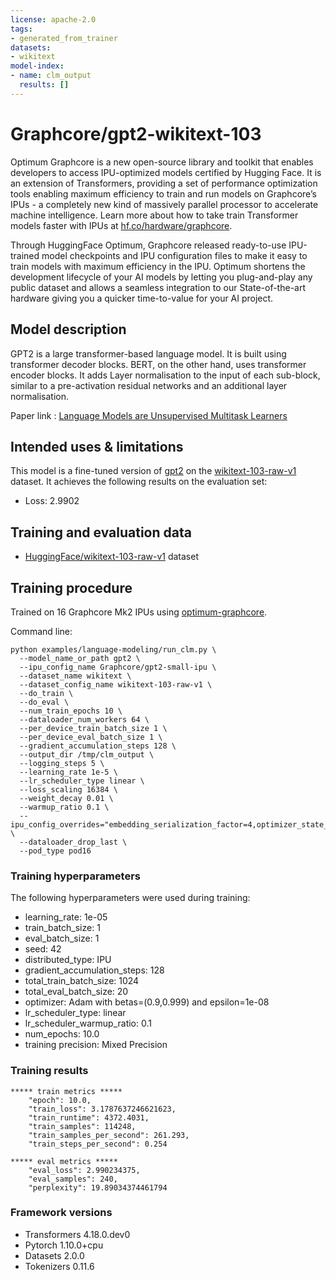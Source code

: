 ```yaml
---
license: apache-2.0
tags:
- generated_from_trainer
datasets:
- wikitext
model-index:
- name: clm_output
  results: []
---
```


<!-- This model card has been generated automatically according to the information the Trainer had access to. You
should probably proofread and complete it, then remove this comment. -->

# Graphcore/gpt2-wikitext-103

Optimum Graphcore is a new open-source library and toolkit that enables developers to access IPU-optimized models certified by Hugging Face. It is an extension of Transformers, providing a set of performance optimization tools enabling maximum efficiency to train and run models on Graphcore’s IPUs - a completely new kind of massively parallel processor to accelerate machine intelligence. Learn more about how to take train Transformer models faster with IPUs at [hf.co/hardware/graphcore](https://huggingface.co/hardware/graphcore).

Through HuggingFace Optimum, Graphcore released ready-to-use IPU-trained model checkpoints and IPU configuration files to make it easy to train models with maximum efficiency in the IPU. Optimum shortens the development lifecycle of your AI models by letting you plug-and-play any public dataset and allows a seamless integration to our State-of-the-art hardware giving you a quicker time-to-value for your AI project.


## Model description

GPT2 is a large transformer-based language model. It is built using transformer decoder blocks. BERT, on the other hand, uses transformer encoder blocks. It adds Layer normalisation to the input of each sub-block, similar to a pre-activation residual networks and an additional layer normalisation.  
 
Paper link : [Language Models are Unsupervised Multitask Learners](https://d4mucfpksywv.cloudfront.net/better-language-models/language-models.pdf)  

## Intended uses & limitations


This model is a fine-tuned version of [gpt2](https://huggingface.co/gpt2) on the [wikitext-103-raw-v1](https://huggingface.co/datasets/wikitext) dataset.
It achieves the following results on the evaluation set:
- Loss: 2.9902


## Training and evaluation data

- [HuggingFace/wikitext-103-raw-v1](https://huggingface.co/datasets/wikitext) dataset

## Training procedure

Trained on 16 Graphcore Mk2 IPUs using [optimum-graphcore](https://github.com/huggingface/optimum-graphcore).

Command line:

```
python examples/language-modeling/run_clm.py \
  --model_name_or_path gpt2 \
  --ipu_config_name Graphcore/gpt2-small-ipu \
  --dataset_name wikitext \
  --dataset_config_name wikitext-103-raw-v1 \
  --do_train \
  --do_eval \
  --num_train_epochs 10 \
  --dataloader_num_workers 64 \
  --per_device_train_batch_size 1 \
  --per_device_eval_batch_size 1 \
  --gradient_accumulation_steps 128 \
  --output_dir /tmp/clm_output \
  --logging_steps 5 \
  --learning_rate 1e-5 \
  --lr_scheduler_type linear \
  --loss_scaling 16384 \
  --weight_decay 0.01 \
  --warmup_ratio 0.1 \
  --ipu_config_overrides="embedding_serialization_factor=4,optimizer_state_offchip=true,inference_device_iterations=5" \
  --dataloader_drop_last \
  --pod_type pod16
```

### Training hyperparameters

The following hyperparameters were used during training:
- learning_rate: 1e-05
- train_batch_size: 1
- eval_batch_size: 1
- seed: 42
- distributed_type: IPU
- gradient_accumulation_steps: 128
- total_train_batch_size: 1024
- total_eval_batch_size: 20
- optimizer: Adam with betas=(0.9,0.999) and epsilon=1e-08
- lr_scheduler_type: linear
- lr_scheduler_warmup_ratio: 0.1
- num_epochs: 10.0
- training precision: Mixed Precision

### Training results
```
***** train metrics *****
    "epoch": 10.0,
    "train_loss": 3.1787637246621623,
    "train_runtime": 4372.4031,
    "train_samples": 114248,
    "train_samples_per_second": 261.293,
    "train_steps_per_second": 0.254
    
***** eval metrics *****
    "eval_loss": 2.990234375,
    "eval_samples": 240,
    "perplexity": 19.89034374461794
```


### Framework versions

- Transformers 4.18.0.dev0
- Pytorch 1.10.0+cpu
- Datasets 2.0.0
- Tokenizers 0.11.6
